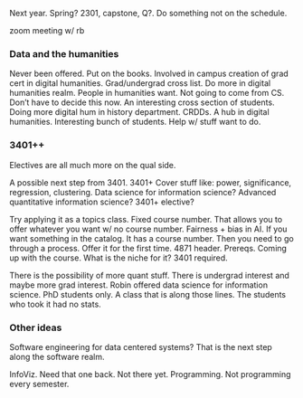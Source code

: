 Next year. Spring? 2301, capstone, Q?. Do something not on the schedule. 

zoom meeting w/ rb

### Data and the humanities 
Never been offered. Put on the books. Involved in campus creation of grad cert in digital humanities. Grad/undergrad cross list. Do more in digital humanities realm. People in humanities want. Not going to come from CS. Don’t have to decide this now. An interesting cross section of students. Doing more digital hum in history department. CRDDs. A hub in digital humanities. Interesting bunch of students. Help w/ stuff want to do. 

### 3401++
Electives are all much more on the qual side. 

A possible next step from 3401. 3401+ Cover stuff like: power, significance, regression, clustering. Data science for information science? Advanced quantitative information science? 3401+ elective? 

Try applying it as a topics class. Fixed course number. That allows you to offer whatever you want w/ no course number. Fairness + bias in AI. If you want something in the catalog. It has a course number. Then you need to go through a process. Offer it for the first time. 4871 header. Prereqs. Coming up with the course. What is the niche for it? 3401 required. 

There is the possibility of more quant stuff. There is undergrad interest and maybe more grad interest. Robin offered data science for information science. PhD students only. A class that is along those lines. The students who took it had no stats.

### Other ideas
Software engineering for data centered systems? That is the next step along the software realm. 

InfoViz. Need that one back. Not there yet. 
Programming. Not programming every semester. 